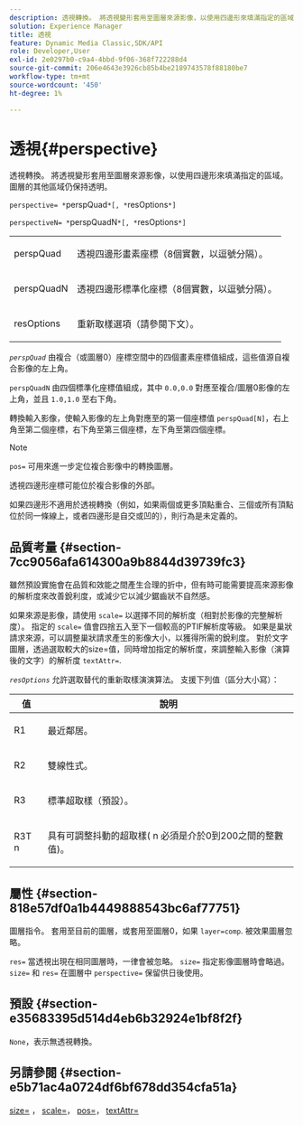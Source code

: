 ```yaml
---
description: 透視轉換。 將透視變形套用至圖層來源影像，以使用四邊形來填滿指定的區域。 圖層的其他區域仍保持透明。
solution: Experience Manager
title: 透視
feature: Dynamic Media Classic,SDK/API
role: Developer,User
exl-id: 2e0297b0-c9a4-4bbd-9f06-368f722288d4
source-git-commit: 206e4643e3926cb85b4be2189743578f88180be7
workflow-type: tm+mt
source-wordcount: '450'
ht-degree: 1%

---
```


# 透視{#perspective}

透視轉換。 將透視變形套用至圖層來源影像，以使用四邊形來填滿指定的區域。 圖層的其他區域仍保持透明。

`perspective= *`perspQuad`*[, *`resOptions`*]`

`perspectiveN= *`perspQuadN`*[, *`resOptions`*]`

<table id="simpletable_4BD38BBF53964F7D97B9E58914C97B3F"> 
 <tr class="strow"> 
  <td class="stentry"> <p><span class="varname"> perspQuad</span> </p></td> 
  <td class="stentry"> <p>透視四邊形畫素座標（8個實數，以逗號分隔）。 </p></td> 
 </tr> 
 <tr class="strow"> 
  <td class="stentry"> <p><span class="varname"> perspQuadN</span> </p></td> 
  <td class="stentry"> <p>透視四邊形標準化座標（8個實數，以逗號分隔）。 </p></td> 
 </tr> 
 <tr class="strow"> 
  <td class="stentry"> <p><span class="varname"> resOptions</span> </p></td> 
  <td class="stentry"> <p>重新取樣選項（請參閱下文）。 </p></td> 
 </tr> 
</table>

*`perspQuad`* 由複合（或圖層0）座標空間中的四個畫素座標值組成，這些值源自複合影像的左上角。

`perspQuadN` 由四個標準化座標值組成，其中 `0.0,0.0` 對應至複合/圖層0影像的左上角，並且 `1.0,1.0` 至右下角。

轉換輸入影像，使輸入影像的左上角對應至的第一個座標值 `perspQuad[N]`，右上角至第二個座標，右下角至第三個座標，左下角至第四個座標。

>[!NOTE]
>
>`pos=` 可用來進一步定位複合影像中的轉換圖層。

透視四邊形座標可能位於複合影像的外部。

如果四邊形不適用於透視轉換（例如，如果兩個或更多頂點重合、三個或所有頂點位於同一條線上，或者四邊形是自交或凹的），則行為是未定義的。

## 品質考量 {#section-7cc9056afa614300a9b8844d39739fc3}

雖然預設實施會在品質和效能之間產生合理的折中，但有時可能需要提高來源影像的解析度來改善銳利度，或減少它以減少鋸齒狀不自然感。

如果來源是影像，請使用 `scale=` 以選擇不同的解析度（相對於影像的完整解析度）。 指定的 `scale=` 值會四捨五入至下一個較高的PTIF解析度等級。 如果是巢狀請求來源，可以調整巢狀請求產生的影像大小，以獲得所需的銳利度。 對於文字圖層，透過選取較大的size=值，同時增加指定的解析度，來調整輸入影像（演算後的文字）的解析度 `textAttr=`.

*`resOptions`* 允許選取替代的重新取樣演演算法。 支援下列值（區分大小寫）：

<table id="table_0F20007986324E228096888ED37219C0"> 
 <thead> 
  <tr> 
   <th class="entry"> <b> 值</b> </th> 
   <th class="entry"> <b> 說明</b> </th> 
  </tr> 
 </thead>
 <tbody> 
  <tr> 
   <td> <p> <span class="codeph"> R1</span> </p> </td> 
   <td> <p> 最近鄰居。 </p> </td> 
  </tr> 
  <tr> 
   <td> <p> <span class="codeph"> R2</span> </p> </td> 
   <td> <p> 雙線性式。 </p> </td> 
  </tr> 
  <tr> 
   <td> <p> <span class="codeph"> R3</span> </p> </td> 
   <td> <p> 標準超取樣（預設）。 </p> </td> 
  </tr> 
  <tr> 
   <td> <p> <span class="codeph">R3T<span class="varname"> n</span></span> </p> </td> 
   <td> <p> 具有可調整抖動的超取樣(<span class="varname"> n</span> 必須是介於0到200之間的整數值)。 </p> </td> 
  </tr> 
 </tbody> 
</table>

## 屬性 {#section-818e57df0a1b4449888543bc6af77751}

圖層指令。 套用至目前的圖層，或套用至圖層0，如果 `layer=comp`. 被效果圖層忽略。

`res=` 當透視出現在相同圖層時，一律會被忽略。 `size=` 指定影像圖層時會略過。 `size=` 和 `res=` 在圖層中 `perspective=` 保留供日後使用。

## 預設 {#section-e35683395d514d4eb6b32924e1bf8f2f}

`None`，表示無透視轉換。

## 另請參閱 {#section-e5b71ac4a0724df6bf678dd354cfa51a}

[size=](../../../../../is-api/http-ref/image-serving-api-ref/c-http-protocol-reference/c-data-types/r-size.md#reference-04d383f32c7b4003bed9978cb854747b) ， [scale=](../../../../../is-api/http-ref/image-serving-api-ref/c-http-protocol-reference/c-command-reference/r-is-http-scale.md#reference-098c30cea1764f189e6f7c7e400cc065)， [pos=](../../../../../is-api/http-ref/image-serving-api-ref/c-http-protocol-reference/c-command-reference/r-pos.md#reference-65de948f4b404f1182b22119ca332143)， [textAttr=](../../../../../is-api/http-ref/image-serving-api-ref/c-http-protocol-reference/c-command-reference/r-textattr.md#reference-ff00484fa3244286abeff34911f7ec0d)
